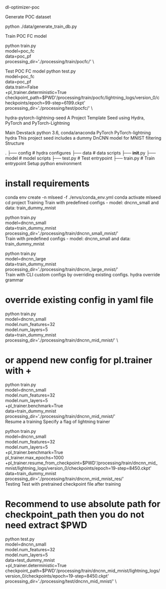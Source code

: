 dl-optimizer-poc

Generate POC dataset

python ./data/generate_train_db.py


Train POC FC model

python train.py \
    model=poc_fc \
    data=poc_pf \
    processing_dir='./processing/train/pocfc/' \


Test POC FC model
python test.py \
    model=poc_fc \
    data=poc_pf \
    data.train=False \
    +pl_trainer.deterministic=True \
    checkpoint_path=$PWD'/processing/train/pocfc/lightning_logs/version_0/checkpoints/epoch\=99-step\=6199.ckpt' \
    processing_dir='./processing/test/pocfc/' \



    
hydra-pytorch-lightning-seed
A Project Template Seed using Hydra, PyTorch and PyTorch-Lightning

Main Devstack
python 3.6, conda/anaconda
PyTorch
PyTorch-lightning
hydra
This project seed includes a dummy DnCNN model for MNIST filtering
Structure

.
├── config      # hydra configures
├── data        # data scripts
├── __init__.py
├── model       # model scripts
├── test.py     # Test entrypoint
├── train.py    # Train entrypoint
Setup python environment
# install requirements
conda env create -n mlseed -f ./envs/conda_env.yml
conda activate mlseed
cd project
Training
Train with predefined configs - model: dncnn_small and data: train_dummy_mnist

python train.py \
    model=dncnn_small \
    data=train_dummy_mnist \
    processing_dir='./processing/train/dncnn_small_mnist/' \
Train with predefined configs - model: dncnn_small and data: train_dummy_mnist

python train.py \
    model=dncnn_large \
    data=train_dummy_mnist \
    processing_dir='./processing/train/dncnn_large_mnist/' \
Train with CLI custom configs by overriding existing configs. hydra override grammar

# override existing config in yaml file
python train.py \
    model=dncnn_small \
    model.num_features=32 \
    model.num_layers=5 \
    data=train_dummy_mnist \
    processing_dir='./processing/train/dncnn_mid_mnist/' \

# or append new config for pl.trainer with +
python train.py \
    model=dncnn_small \
    model.num_features=32 \
    model.num_layers=5 \
    +pl_trainer.benchmark=True \
    data=train_dummy_mnist \
    processing_dir='./processing/train/dncnn_mid_mnist/' \
Resume a training
Specify a flag of lightning trainer

python train.py \
    model=dncnn_small \
    model.num_features=32 \
    model.num_layers=5 \
    +pl_trainer.benchmark=True \
    pl_trainer.max_epochs=1000 \
    +pl_trainer.resume_from_checkpoint=$PWD'/processing/train/dncnn_mid_mnist/lightning_logs/version_0/checkpoints/epoch\=19-step\=8450.ckpt' \
    data=train_dummy_mnist \
    processing_dir='./processing/train/dncnn_mid_mnist_res/' \
Testing
Test with pretrained checkpoint file after training

# Recommend to use absolute path for checkpoint_path then you do not need extract $PWD
python test.py \
    model=dncnn_small \
    model.num_features=32 \
    model.num_layers=5 \
    data=test_dummy_mnist \
    +pl_trainer.deterministic=True \
    checkpoint_path=$PWD'/processing/train/dncnn_mid_mnist/lightning_logs/version_0/checkpoints/epoch\=19-step\=8450.ckpt' \
    processing_dir='./processing/test/dncnn_mid_mnist/' \